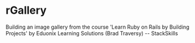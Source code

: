 # rGallery
Building an image gallery from the course 'Learn Ruby on Rails by Building Projects'  by Eduonix Learning Solutions (Brad Traversy) -- StackSkills
